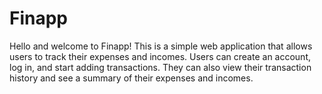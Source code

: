 # Finapp

Hello and welcome to Finapp! This is a simple web application that allows users to track their expenses and incomes. Users can create an account, log in, and start adding transactions. They can also view their transaction history and see a summary of their expenses and incomes.
